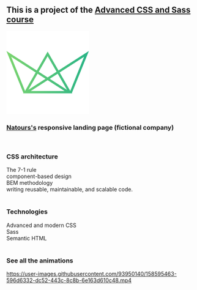 ## This is a project of the [Advanced CSS and Sass course](https://www.udemy.com/course/advanced-css-and-sass/)

![Natuors logo](https://github.com/hertaraujo/natours/blob/master/img/favicon.png?raw=true) 
### [Natours's](https://natours-hert.netlify.app/) responsive landing page (fictional company) 
<br />


### CSS architecture
The 7-1 rule\
component-based design\
BEM methodology\
writing reusable, maintainable, and scalable code.
<br />
<br />

### Technologies
Advanced and modern CSS\
Sass\
Semantic HTML
<br />
<br />

### See all the animations

https://user-images.githubusercontent.com/93950140/158595463-596d6332-dc52-443c-8c8b-6e163d610c48.mp4
